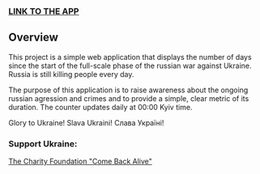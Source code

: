 ### [LINK TO THE APP](https://warcounter.vercel.app/)

## Overview

This project is a simple web application that displays the number of days since the start of the full-scale phase of the russian war against Ukraine.
Russia is still killing people every day.

The purpose of this application is to raise awareness about the ongoing russian agression and crimes and to provide a simple, clear metric of its duration. The counter updates daily at 00:00 Kyiv time.

Glory to Ukraine!
Slava Ukraini!
Слава Україні!

### Support Ukraine:

[The Charity Foundation "Come Back Alive"](https://savelife.in.ua/en/donate-en/)
